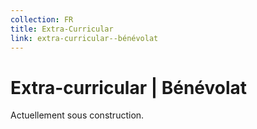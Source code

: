 ```yaml
---
collection: FR
title: Extra-Curricular
link: extra-curricular--bénévolat
---
```

# Extra-curricular | Bénévolat

Actuellement sous construction.
